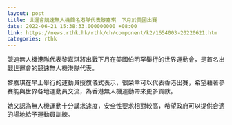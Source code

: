 ```yaml
---
layout: post
title: 世運會競速無人機首名港隊代表黎嘉琪　下月於美國出賽
date: 2022-06-21 15:38:33.000000000 +08:00
link: https://news.rthk.hk/rthk/ch/component/k2/1654003-20220621.htm
categories: rthk
---
```


競速無人機港隊代表黎嘉琪將出戰下月在美國伯明罕舉行的世界運動會，是首名出戰世運會的競速無人機港隊代表。

黎嘉琪在早上舉行的運動員授旗儀式表示，很榮幸可以代表香港出賽，希望藉著參賽能與世界各地運動員交流，為香港無人機運動帶來更多貢獻。

她又認為無人機運動十分講求速度，安全性要求相對較高，希望政府可以提供合適的場地給予運動員訓練。
